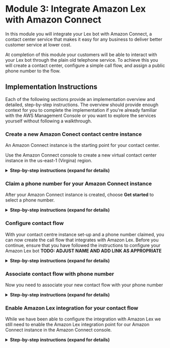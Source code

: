 # Module 3: Integrate Amazon Lex with Amazon Connect
In this module you will integrate your Lex bot with Amazon Connect, a contact center service that makes it easy for any business to deliver better customer service at lower cost.

At completion of this module your customers will be able to interact with your Lex bot through the plain old telephone service.
To achieve this you will create a contact center, configure a simple call flow, and assign a public phone number to the flow. 

## Implementation Instructions

Each of the following sections provide an implementation overview and detailed, step-by-step instructions. The overview should provide enough context for you to complete the implementation if you're already familiar with the AWS Management Console or you want to explore the services yourself without following a walkthrough.

### Create a new Amazon Conect contact centre instance
An Amazon Connect instance is the starting point for your contact center.

Use the Amazon Connect console to create a new virtual contact center instance in the us-east-1 (Virgina) region.

<details>
<summary><strong>Step-by-step instructions (expand for details)</strong></summary><p>

1. From the AWS Management Console, choose **Services** then select **Amazon Connect** under Contact Center.
2. Choose **Add an instance**.
3. For the Identity management step, choose **Store users within Amazon Connect** and type a domain name to complete **Access URL**. This domain is used in your contact center URL and cannot be changed. Choose **Next step**.
4. For the Administrator step, you can **skip** this step for now and add an administrator later on.
5. For the Telephony options step, select **Incoming and Outbound calls**.
6. For the Data storage step, **keep the default** settings and choose **Next step**.
7. For the Review and Create step, review your settings and then choose **Create Instance**. 
</p></details>

### Claim a phone number for your Amazon Connect instance
After your Amazon Connect instance is created, choose **Get started** to select a phone number. 
<details>
<summary><strong>Step-by-step instructions (expand for details)</strong></summary><p>

1. Choose **Get started** to open the Amazon Connect Welcome screen.
1. Select **Let's go** to claim a phone number.
1. Select **United States +1**, **Direct Dial**, and choose a phone number from the numbers provided. Select **Next**
1. Dial the phone number you selected in step 3 from another phone (e.g. your mobile phone) and choose the menu item to connect with an agent. You can then use the Amazon Connect Contact Control Panel located to the side to accept the call.
1. Select **Continue**. This will open the Amazon Connect console.
</p></details>

### Configure contact flow
With your contact centre instance set-up and a phone number claimed, you can now create the call flow that integrates with Amazon Lex.
Before you continue, ensure that you have followed the instructions to configure your Amazon Lex bot **TODO: ADJUST NAME AND ADD LINK AS APPROPRIATE**
<details>
<summary><strong>Step-by-step instructions (expand for details)</strong></summary><p>

1. In the Amazon Connect Dashboard, use the navigation pane on the left hand side to select **Routing** and **Contact flows**.

	![ContactFlowNavigation](../99_resources/contact_flows_navigation.png)

1. In the top right corner select **Create contact flow** to open the contact flow editor.
1. Provide a name and a description for your new contact flow 
	![ContactFlowNaming](../99_resources/contact_flow_naming.png)

1. Expand the **Interact** group of blocks and drag and drop the **Get customer input** block onto the grid.
1. Expand the **Terminate/Transfer** group of blocks and drag and drop the **Disconnect** block onto the grid.
1. Wire up the three building blocks as shown in the image below.

	![ContactFlowNaming](../99_resources/contact_flow_wiring.png)

1. Double click on the **Get customer input** block to change its configuration. 
	1. Select **Text to speech (Ad hoc)** and enter a welcome message for your callers as shown in the example below.
	2. Select **Amazon Lex** input type
	3. Enter bot name as defined in instructions to set-up Amazon Lex Bot **TODO: ADJUST NAME AND ADD LINK AS APPROPRIATE**
	4. Set Alias to **$LATEST**
	5. Click **Save**
	
	![ContactFlowNaming](../99_resources/get_customer_input_prompt.png)
	
	![ContactFlowNaming](../99_resources/get_customer_input_input.png)
	
1. Click on the **down arrow** (![ContactFlowNaming](../99_resources/down.png)) next to the save button and select **Save & Publish**
1. Confirm publishing of the workflow in selcting the **Save & publish** button.
</p>

</details>


### Associate contact flow with phone number
Now you need to associate your new contact flow with your phone number
<details>
<summary><strong>Step-by-step instructions (expand for details)</strong></summary><p>

1. Select **Routing** and **Phone Numbers** on the left hand Amazon Connect navigation pane.
2. Click on the number to edit the contact flow
3. Search and select your contact flow in the **Contact flow/IVR** field.
4. Select **Save** to confirm the contact flow association.
</p></details>

### Enable Amazon Lex integration for your contact flow 
While we have been able to configure the integration with Amazon Lex we still need to enable the Amazon Lex integration point for our Amazon Connect instance in the Amazon Connect console.
<details>
<summary><strong>Step-by-step instructions (expand for details)</strong></summary><p>

1. Open the [Amazon Connect console](https://console.aws.amazon.com/connect/home?region=us-east-1) and select your Amazon Connect instance.
2. Select **Contact flows** on the left hand navigation.
3. In the **Amazon Lex** section select **+ Add Lex Bot**, select your bot name and select **Save Lex Bots**.


### Test your Amazon Lex enabled Amazon Connect contact flow
Dial your phone number to confirm functionality of contact flow and Amazon Lex integration.




